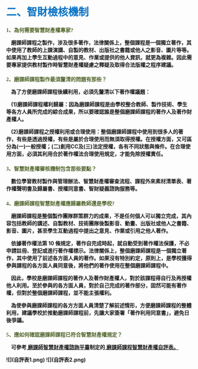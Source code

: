 # <font color=#0071C2 face=微軟正黑體>二、智財檢核機制</font>

<font color=#4E6228 face=微軟正黑體><h4>1、為何需要智慧財產權專家?</font>

<p>&nbsp;&nbsp;&nbsp;&nbsp;磨課師課程之製作，涉及很多著作，法律關係上，整個課程是一個獨立著作，其中使用了教師的上課演講、自製的教材、出版社之書籍或他人之影音、圖片等等。如果再加上學生互動過程中的意見、作業或提供的他人資訊，就更為複雜。因此需要專家提供教材製作時智慧財產權疑慮之釋疑及取得合法版權之程序建議。 </p>

<font color=#4E6228 face=微軟正黑體><h4>2、磨課師課程製作最須釐清的問題有那些？</font>

<p>&nbsp;&nbsp;&nbsp;&nbsp;為了方便磨課師課程後續利用，必須先釐清以下著作權議題： </p>

<p>&nbsp;&nbsp;&nbsp;&nbsp;(1)磨課師課程權利歸屬：因為磨課師課程是由學校整合教師、製作技術、學生等各方人員所完成的綜合成果，所以要確認誰是整個磨課師課程的著作人及著作財產權人。 </p>

<p>&nbsp;&nbsp;&nbsp;&nbsp;(2)磨課師課程之授權利用或合理使用：整個磨課師課程中使用到很多人的著作，有些是透過授權，有些是屬於合理使用而無須取得授權。在授權方面，又可區分為(一)一般授權；(二)創用CC及(三)法定授權，各有不同狀態與條件。在合理使用方面，必須其利用合於著作權法合理使用規定，才能免除授權責任。 </p>

<font color=#4E6228 face=微軟正黑體><h4>3、智慧財產權審核機制包含那些要點？</font>

<p>&nbsp;&nbsp;&nbsp;&nbsp;數位學習教材製作與管理辦法、智慧財產權審查流程、課程外來素材清單表、著作權聲明書及歸屬書、授權同意書、智財疑義諮詢服務等。 </p>

<font color=#4E6228 face=微軟正黑體><h4>4、磨課師課程智慧財產權應歸屬教師還是學校?</font>

<p>&nbsp;&nbsp;&nbsp;&nbsp;磨課師課程是整個製作團隊群策群力的成果，不是任何個人可以獨立完成，其內容包括教師的講述、自製教材、技術團隊後製影音、動畫、出版社或他人之書籍、影音、圖片，甚至學生互動過程中提出之意見、作業或引用之他人著作。 </p>

<p>&nbsp;&nbsp;&nbsp;&nbsp;依據著作權法第 10 條規定，著作自完成時起，就自動受到著作權法保護，不必申請註冊、登記或進行著作權標示。法律關係上，整個磨課師課程是一個獨立著作，其中使用了前述各方面人員的著作。如果沒有特別約定，原則上，是學校獲得參與課程的各方面人員同意後，將他們的著作使用在整個磨課師課程中。 </p>

<p>&nbsp;&nbsp;&nbsp;&nbsp;因此，學校是磨課師課程的著作人及著作財產權人，對於該課程得自行及再授權他人利用。至於參與的各方面人員，對於自己完成的著作部分，固然可能有著作權，但對於整個磨課師課程，並不能主張權利。 </p>

<p>&nbsp;&nbsp;&nbsp;&nbsp;為使參與磨課師課程的各方方面人員清楚了解前述情形，方便磨課師課程的整體利用，建議學校於推動磨課師課程前，先讓大家簽署「著作利用同意書」，避免日後爭議。 </p>

<font color=#4E6228 face=微軟正黑體><h4>5、應如何確認磨課師課程已符合智慧財產權規定？</font>

<p>&nbsp;&nbsp;&nbsp;&nbsp;可參考<a href="http://ipr.taiwanmooc.org/" target="_blank" title="磨課師智慧財產權諮詢平臺">
磨課師智慧財產權諮詢平臺</a>制定的<a href="http://goo.gl/mZsKwp" target="_blank" title="磨課師課程智慧財產權自評表">
磨課師課程智慧財產權自評表。</a> </p>
![](自評表1.png)
![](自評表2.png)

<font color=#4E6228 face=微軟正黑體><h4></font>

<p>&nbsp;&nbsp;&nbsp;&nbsp; </p>

<p>&nbsp;&nbsp;&nbsp;&nbsp; </p>

<p>&nbsp;&nbsp;&nbsp;&nbsp; </p>

<p>&nbsp;&nbsp;&nbsp;&nbsp; </p>

<font color=#4E6228 face=微軟正黑體><h4></font>

<p>&nbsp;&nbsp;&nbsp;&nbsp; </p>

<p>&nbsp;&nbsp;&nbsp;&nbsp; </p>

<p>&nbsp;&nbsp;&nbsp;&nbsp; </p>

<p>&nbsp;&nbsp;&nbsp;&nbsp; </p>

<font color=#4E6228 face=微軟正黑體><h4></font>

<p>&nbsp;&nbsp;&nbsp;&nbsp; </p>

<p>&nbsp;&nbsp;&nbsp;&nbsp; </p>

<font color=#4E6228 face=微軟正黑體><h4></font>

<p>&nbsp;&nbsp;&nbsp;&nbsp; </p>

<p>&nbsp;&nbsp;&nbsp;&nbsp; </p>

<font color=#4E6228 face=微軟正黑體><h4></font>

<p>&nbsp;&nbsp;&nbsp;&nbsp; </p>

<p>&nbsp;&nbsp;&nbsp;&nbsp; </p>

<p>&nbsp;&nbsp;&nbsp;&nbsp; </p>

<p>&nbsp;&nbsp;&nbsp;&nbsp; </p>

<font color=#4E6228 face=微軟正黑體><h4></font>

<p>&nbsp;&nbsp;&nbsp;&nbsp; </p>

<p>&nbsp;&nbsp;&nbsp;&nbsp; </p>

<font color=#4E6228 face=微軟正黑體><h4></font>

<p>&nbsp;&nbsp;&nbsp;&nbsp; </p>

<font color=#4E6228 face=微軟正黑體><h4></font>

<p>&nbsp;&nbsp;&nbsp;&nbsp; </p>

<p>&nbsp;&nbsp;&nbsp;&nbsp; </p>

<font color=#4E6228 face=微軟正黑體><h4></font>

<p>&nbsp;&nbsp;&nbsp;&nbsp; </p>

<font color=#4E6228 face=微軟正黑體><h4></font>

<p>&nbsp;&nbsp;&nbsp;&nbsp; </p>

<font color=#4E6228 face=微軟正黑體><h4></font>

<p>&nbsp;&nbsp;&nbsp;&nbsp; </p>

<font color=#4E6228 face=微軟正黑體><h4></font>

<p>&nbsp;&nbsp;&nbsp;&nbsp; </p>

<font color=#4E6228 face=微軟正黑體><h4></font>

<p>&nbsp;&nbsp;&nbsp;&nbsp; </p>